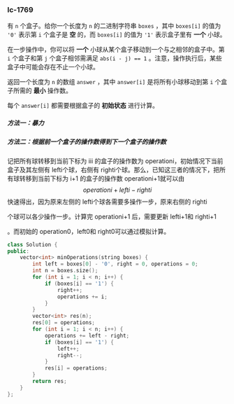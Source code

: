 ### lc-1769

有 `n` 个盒子。给你一个长度为 `n` 的二进制字符串 `boxes` ，其中 `boxes[i]` 的值为 `'0'` 表示第 `i` 个盒子是 **空** 的，而 `boxes[i]` 的值为 `'1'` 表示盒子里有 **一个** 小球。

在一步操作中，你可以将 **一个** 小球从某个盒子移动到一个与之相邻的盒子中。第 `i` 个盒子和第 `j` 个盒子相邻需满足 `abs(i - j) == 1` 。注意，操作执行后，某些盒子中可能会存在不止一个小球。

返回一个长度为 `n` 的数组 `answer` ，其中 `answer[i]` 是将所有小球移动到第 `i` 个盒子所需的 **最小** 操作数。

每个 `answer[i]` 都需要根据盒子的 **初始状态** 进行计算。



##### 方法一：暴力

##### 方法二：根据前一个盒子的操作数得到下一个盒子的操作数

记把所有球转移到当前下标为 iii 的盒子的操作数为 operationi，初始情况下当前盒子及其左侧有 lefti个球，右侧有 righti个球。那么，已知这三者的情况下，把所有球转移到当前下标为 i+1 的盒子的操作数 operationi+1就可以由 
$$
operationi+lefti−righti
$$
快速得出，因为原来左侧的 lefti个球各需要多操作一步，原来右侧的 righti

 个球可以各少操作一步。计算完 operationi+1 后，需要更新 lefti+1和 righti+1

 。而初始的 operation0，left0和 right0可以通过模拟计算。



```c++
class Solution {
public:
    vector<int> minOperations(string boxes) {
        int left = boxes[0] - '0', right = 0, operations = 0;
        int n = boxes.size();
        for (int i = 1; i < n; i++) {
            if (boxes[i] == '1') {
                right++;
                operations += i;
            }
        }
        vector<int> res(n);
        res[0] = operations;
        for (int i = 1; i < n; i++) {
            operations += left - right;
            if (boxes[i] == '1') {
                left++;
                right--;
            }
            res[i] = operations;
        }
        return res;
    }
};


```

